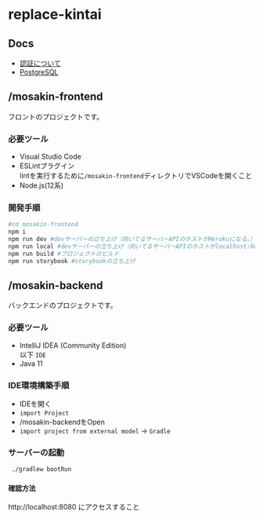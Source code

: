 # replace-kintai

## Docs
- [認証について](/docs/authentication.md)
- [PostgreSQL](/docs/postgresql.md)

## /mosakin-frontend
フロントのプロジェクトです。  

### 必要ツール
- Visual Studio Code  
- ESLintプラグイン  
    lintを実行するために`/mosakin-frontend`ディレクトリでVSCodeを開くこと
- Node.js(12系)

### 開発手順
```bash
#cd mosakin-frontend
npm i
npm run dev #devサーバーの立ち上げ（向いてるサーバーAPIのホストがHerokuになる。）
npm run local #devサーバーの立ち上げ（向いてるサーバーAPIのホストがlocalhost:8080になる）
npm run build #プロジェクトのビルド
npm run storybook #storybookの立ち上げ
```

## /mosakin-backend  
バックエンドのプロジェクトです。  

### 必要ツール
- IntelliJ IDEA (Community Edition)  
以下 `IDE`
- Java 11

### IDE環境構築手順
- IDEを開く
- `import Project`
- /mosakin-backendをOpen
- `import project from external model` -> `Gradle`

### サーバーの起動

```bash
 ./gradlew bootRun
```

#### 確認方法

http://localhost:8080 にアクセスすること



